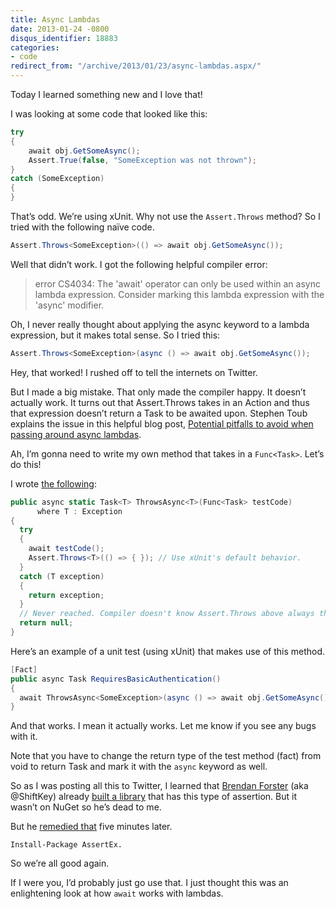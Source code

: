 ```yaml
---
title: Async Lambdas
date: 2013-01-24 -0800
disqus_identifier: 18883
categories:
- code
redirect_from: "/archive/2013/01/23/async-lambdas.aspx/"
---
```


Today I learned something new and I love that!

I was looking at some code that looked like this:

```csharp
try
{
    await obj.GetSomeAsync();
    Assert.True(false, "SomeException was not thrown");
}
catch (SomeException)
{
}
```

That’s odd. We’re using xUnit. Why not use the `Assert.Throws` method?
So I tried with the following naïve code.

```csharp
Assert.Throws<SomeException>(() => await obj.GetSomeAsync());
```

Well that didn’t work. I got the following helpful compiler error:

> error CS4034: The 'await' operator can only be used within an async
> lambda expression. Consider marking this lambda expression with the
> 'async' modifier.

Oh, I never really thought about applying the async keyword to a lambda
expression, but it makes total sense. So I tried this:

```csharp
Assert.Throws<SomeException>(async () => await obj.GetSomeAsync());
```

Hey, that worked! I rushed off to tell the internets on Twitter.

But I made a big mistake. That only made the compiler happy. It doesn’t
actually work. It turns out that Assert.Throws takes in an Action and
thus that expression doesn’t return a Task to be awaited upon. Stephen
Toub explains the issue in this helpful blog post, [Potential pitfalls
to avoid when passing around async
lambdas](http://blogs.msdn.com/b/pfxteam/archive/2012/02/08/10265476.aspx "Potential pitfalls with async lambdas").

Ah, I’m gonna need to write my own method that takes in a `Func<Task>`.
Let’s do this!

I wrote [the following](https://gist.github.com/4616366 "ThrowsAsync"):

```csharp
public async static Task<T> ThrowsAsync<T>(Func<Task> testCode)
      where T : Exception
{
  try
  {
    await testCode();
    Assert.Throws<T>(() => { }); // Use xUnit's default behavior.
  }
  catch (T exception)
  {
    return exception;
  }
  // Never reached. Compiler doesn't know Assert.Throws above always throws.
  return null;
}
```

Here’s an example of a unit test (using xUnit) that makes use of this
method.

```csharp
[Fact]
public async Task RequiresBasicAuthentication()
{
  await ThrowsAsync<SomeException>(async () => await obj.GetSomeAsync());
}
```

And that works. I mean it actually works. Let me know if you see any
bugs with it.

Note that you have to change the return type of the test method (fact)
from void to return Task and mark it with the `async` keyword as well.

So as I was posting all this to Twitter, I learned that [Brendan
Forster](https://twitter.com/shiftkey "ShiftKey") (aka @ShiftKey)
already [built a
library](https://github.com/pprovost/AssertEx/ "https://github.com/pprovost/AssertEx/")
that has this type of assertion. But it wasn’t on NuGet so he’s dead to
me.

But he [remedied
that](https://nuget.org/packages/AssertEx/ "AssertEx on NuGet") five
minutes later.

`Install-Package AssertEx.`

So we’re all good again.

If I were you, I’d probably just go use that. I just thought this was an
enlightening look at how `await` works with lambdas.

